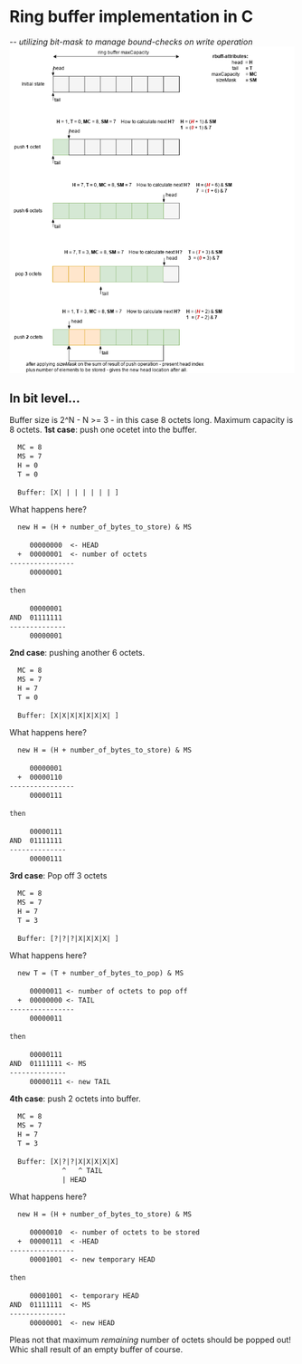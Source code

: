 # Ring buffer implementation in C
-- *utilizing bit-mask to manage bound-checks on write operation*
![Version #2 ring buffer implementation](./imgs/ringbuffer_00.png)

## In bit level...

Buffer size is 2^N - N >= 3 - in this case 8 octets long. Maximum capacity is 8 octets.
**1st case**: push one ocetet into the buffer.
```
  MC = 8
  MS = 7
  H = 0
  T = 0

  Buffer: [X| | | | | | | ]
```
What happens here?
```
  new H = (H + number_of_bytes_to_store) & MS

     00000000  <- HEAD
  +  00000001  <- number of octets
----------------
     00000001

then

     00000001
AND  01111111
--------------
     00000001  
```
**2nd case**: pushing another 6 octets.
```
  MC = 8
  MS = 7
  H = 7
  T = 0

  Buffer: [X|X|X|X|X|X|X| ]
```
What happens here?
```
  new H = (H + number_of_bytes_to_store) & MS

     00000001
  +  00000110
----------------
     00000111

then

     00000111
AND  01111111
--------------
     00000111  
```
**3rd case**: Pop off 3 octets
```
  MC = 8
  MS = 7
  H = 7
  T = 3

  Buffer: [?|?|?|X|X|X|X| ]
```
What happens here?
```
  new T = (T + number_of_bytes_to_pop) & MS

     00000011 <- number of octets to pop off
  +  00000000 <- TAIL
----------------
     00000011

then

     00000111 
AND  01111111 <- MS
--------------
     00000111 <- new TAIL 
```
**4th case**: push 2 octets into buffer.

```
  MC = 8
  MS = 7
  H = 7
  T = 3

  Buffer: [X|?|?|X|X|X|X|X]
             ^   ^ TAIL
             | HEAD
```
What happens here?
```
  new H = (H + number_of_bytes_to_store) & MS

     00000010  <- number of octets to be stored
  +  00000111  < -HEAD
----------------
     00001001  <- new temporary HEAD

then

     00001001  <- temporary HEAD
AND  01111111  <- MS
--------------
     00000001  <- new HEAD
```
Pleas not that maximum *remaining* number of octets should be popped out!
Whic shall result of an empty buffer of course.
